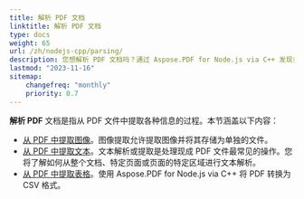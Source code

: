 ```yaml
---
title: 解析 PDF 文档
linktitle: 解析 PDF 文档
type: docs
weight: 65
url: /zh/nodejs-cpp/parsing/
description: 您想解析 PDF 文档吗？通过 Aspose.PDF for Node.js via C++ 发现多种 PDF 数据提取方法。
lastmod: "2023-11-16"
sitemap:
    changefreq: "monthly"
    priority: 0.7
---
```


**解析 PDF** 文档是指从 PDF 文件中提取各种信息的过程。本节涵盖以下内容：

- [从 PDF 中提取图像](/pdf/zh/nodejs-cpp/extract-images-from-the-pdf-file/)。图像提取允许提取图像并将其存储为单独的文件。
- [从 PDF 中提取文本](/pdf/zh/nodejs-cpp/extract-text-from-pdf/)。文本解析或提取是处理现成 PDF 文件最常见的操作。您将了解如何从整个文档、特定页面或页面的特定区域进行文本解析。
- [从 PDF 中提取表格](/pdf/zh/nodejs-cpp/extract-tables-from-the-pdf-file/)。使用 Aspose.PDF for Node.js via C++ 将 PDF 转换为 CSV 格式。